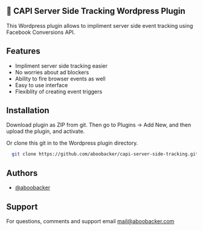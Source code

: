 ## 🚀 CAPI Server Side Tracking Wordpress Plugin 
This Wordpress plugin allows to impliment server side event tracking using Facebook Conversions API.

## Features

- Impliment server side tracking easier
- No worries about ad blockers
- Ability to fire browser events as well
- Easy to use interface
- Flexiblity of creating event triggers


## Installation

Download plugin as ZIP from git. Then go to Plugins -> Add New, and then upload the plugin, and activate.

Or clone this git in to the Wordpress plugin directory.
```bash
  git clone https://github.com/aboobacker/capi-server-side-tracking.git
```

## Authors

- [@aboobacker](https://www.github.com/aboobacker)

## Support

For questions, comments and support email mail@aboobacker.com
